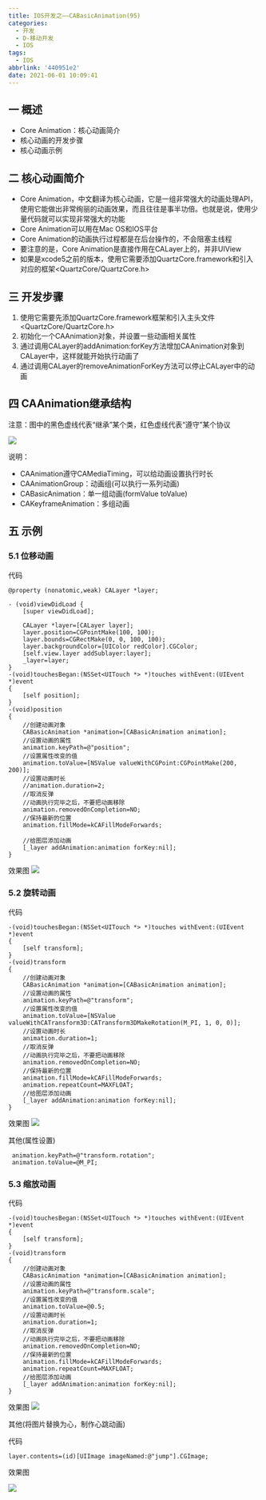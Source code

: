 ```yaml
---
title: IOS开发之——CABasicAnimation(95)
categories:
  - 开发
  - D-移动开发
  - IOS
tags:
  - IOS
abbrlink: '440951e2'
date: 2021-06-01 10:09:41
---
```

## 一 概述

* Core Animation：核心动画简介
* 核心动画的开发步骤
* 核心动画示例

<!--more-->

## 二 核心动画简介

* Core Animation，中文翻译为核心动画，它是一组非常强大的动画处理API，使用它能做出非常绚丽的动画效果，而且往往是事半功倍。也就是说，使用少量代码就可以实现非常强大的功能
* Core Animation可以用在Mac OS和IOS平台
* Core Animation的动画执行过程都是在后台操作的，不会阻塞主线程
* 要注意的是，Core Animation是直接作用在CALayer上的，并非UIView
* 如果是xcode5之前的版本，使用它需要添加QuartzCore.framework和引入对应的框架<QuartzCore/QuartzCore.h>

## 三 开发步骤

1. 使用它需要先添加QuartzCore.framework框架和引入主头文件<QuartzCore/QuartzCore.h>
2. 初始化一个CAAnimation对象，并设置一些动画相关属性
3. 通过调用CALayer的addAnimation:forKey方法增加CAAnimation对象到CALayer中，这样就能开始执行动画了
4. 通过调用CALayer的removeAnimationForKey方法可以停止CALayer中的动画

## 四 CAAnimation继承结构

注意：图中的黑色虚线代表“继承”某个类，红色虚线代表“遵守”某个协议

![][1]

说明：

* CAAnimation遵守CAMediaTiming，可以给动画设置执行时长
* CAAnimationGroup：动画组(可以执行一系列动画)
* CABasicAnimation：单一组动画(formValue toValue)
* CAKeyframeAnimation：多组动画

## 五 示例

### 5.1 位移动画

代码

```
@property (nonatomic,weak) CALayer *layer;

- (void)viewDidLoad {
    [super viewDidLoad];

    CALayer *layer=[CALayer layer];
    layer.position=CGPointMake(100, 100);
    layer.bounds=CGRectMake(0, 0, 100, 100);
    layer.backgroundColor=[UIColor redColor].CGColor;
    [self.view.layer addSublayer:layer];
    _layer=layer;
}
-(void)touchesBegan:(NSSet<UITouch *> *)touches withEvent:(UIEvent *)event
{
    [self position];
}
-(void)position
{
    //创建动画对象
    CABasicAnimation *animation=[CABasicAnimation animation];
    //设置动画的属性
    animation.keyPath=@"position";
    //设置属性改变的值
    animation.toValue=[NSValue valueWithCGPoint:CGPointMake(200, 200)];
    //设置动画时长
    //animation.duration=2;
    //取消反弹
    //动画执行完毕之后，不要把动画移除
    animation.removedOnCompletion=NO;
    //保持最新的位置
    animation.fillMode=kCAFillModeForwards;
    
    //给图层添加动画
    [_layer addAnimation:animation forKey:nil];
}
```

效果图
![][2]

### 5.2 旋转动画

代码

```
-(void)touchesBegan:(NSSet<UITouch *> *)touches withEvent:(UIEvent *)event
{
    [self transform];
}
-(void)transform
{
    //创建动画对象
    CABasicAnimation *animation=[CABasicAnimation animation];
    //设置动画的属性
    animation.keyPath=@"transform";
    //设置属性改变的值
    animation.toValue=[NSValue valueWithCATransform3D:CATransform3DMakeRotation(M_PI, 1, 0, 0)];
    //设置动画时长
    animation.duration=1;
    //取消反弹
    //动画执行完毕之后，不要把动画移除
    animation.removedOnCompletion=NO;
    //保持最新的位置
    animation.fillMode=kCAFillModeForwards;
    animation.repeatCount=MAXFLOAT;
    //给图层添加动画
    [_layer addAnimation:animation forKey:nil];
}
```

效果图
![][3]

其他(属性设置)

```
 animation.keyPath=@"transform.rotation";
 animation.toValue=@M_PI;
```

### 5.3 缩放动画

代码

```
-(void)touchesBegan:(NSSet<UITouch *> *)touches withEvent:(UIEvent *)event
{
    [self transform];
}
-(void)transform
{
    //创建动画对象
    CABasicAnimation *animation=[CABasicAnimation animation];
    //设置动画的属性
    animation.keyPath=@"transform.scale";
    //设置属性改变的值
    animation.toValue=@0.5;
    //设置动画时长
    animation.duration=1;
    //取消反弹
    //动画执行完毕之后，不要把动画移除
    animation.removedOnCompletion=NO;
    //保持最新的位置
    animation.fillMode=kCAFillModeForwards;
    animation.repeatCount=MAXFLOAT;
    //给图层添加动画
    [_layer addAnimation:animation forKey:nil];
}
```

效果图
![][4]

其他(将图片替换为心，制作心跳动画)

代码

```
layer.contents=(id)[UIImage imageNamed:@"jump"].CGImage;
```

效果图

![][5]



[1]:https://cdn.jsdelivr.net/gh/PGzxc/CDN@master/blog-ios/ios-caanimation-struct.png
[2]:https://cdn.jsdelivr.net/gh/PGzxc/CDN@master/blog-ios/ios-animation-position.gif
[3]:https://cdn.jsdelivr.net/gh/PGzxc/CDN@master/blog-ios/ios-animation-rotate.gif
[4]:https://cdn.jsdelivr.net/gh/PGzxc/CDN@master/blog-ios/ios-animation-scale.gif
[5]:https://cdn.jsdelivr.net/gh/PGzxc/CDN@master/blog-ios/ios-animation-jupm.gif

